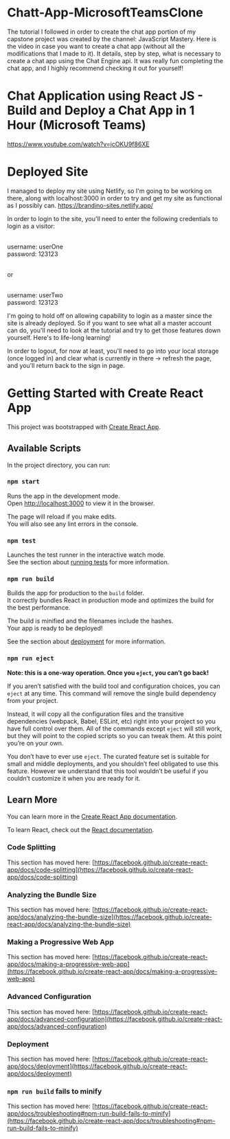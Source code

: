 # Chatt-App-MicrosoftTeamsClone

The tutorial I followed in order to create the chat app portion of my capstone project was created by the channel: JavaScript Mastery.
Here is the video in case you want to create a chat app (without all the modifications that I made to it). It details, step by step, what is necessary to create a chat app 
using the Chat Engine api. It was really fun completing the chat app, and I highly recommend checking it out for yourself!

# Chat Application using React JS - Build and Deploy a Chat App in 1 Hour (Microsoft Teams)
https://www.youtube.com/watch?v=jcOKU9f86XE

# Deployed Site
I managed to deploy my site using Netlify, so I'm going to be working on there, along with localhost:3000 in order to try and get my site as functional as I possibly can.
https://brandino-sites.netlify.app/

In order to login to the site, you'll need to enter the following credentials to login as a visitor: <br><br>

username: userOne<br>
password: 123123 <br><br>

or<br><br>

username: userTwo<br>
password: 123123

I'm going to hold off on allowing capability to login as a master since the site is already deployed. So if you want to see what all a master account can do, you'll need to 
look at the tutorial and try to get those features down yourself. Here's to life-long learning!

In order to logout, for now at least, you'll need to go into your local storage (once logged in) and clear what is currently in there -> refresh the page, and you'll return back to the sign in page.



# Getting Started with Create React App

This project was bootstrapped with [Create React App](https://github.com/facebook/create-react-app).

## Available Scripts

In the project directory, you can run:

### `npm start`

Runs the app in the development mode.\
Open [http://localhost:3000](http://localhost:3000) to view it in the browser.

The page will reload if you make edits.\
You will also see any lint errors in the console.

### `npm test`

Launches the test runner in the interactive watch mode.\
See the section about [running tests](https://facebook.github.io/create-react-app/docs/running-tests) for more information.

### `npm run build`

Builds the app for production to the `build` folder.\
It correctly bundles React in production mode and optimizes the build for the best performance.

The build is minified and the filenames include the hashes.\
Your app is ready to be deployed!

See the section about [deployment](https://facebook.github.io/create-react-app/docs/deployment) for more information.

### `npm run eject`

**Note: this is a one-way operation. Once you `eject`, you can’t go back!**

If you aren’t satisfied with the build tool and configuration choices, you can `eject` at any time. This command will remove the single build dependency from your project.

Instead, it will copy all the configuration files and the transitive dependencies (webpack, Babel, ESLint, etc) right into your project so you have full control over them. All of the commands except `eject` will still work, but they will point to the copied scripts so you can tweak them. At this point you’re on your own.

You don’t have to ever use `eject`. The curated feature set is suitable for small and middle deployments, and you shouldn’t feel obligated to use this feature. However we understand that this tool wouldn’t be useful if you couldn’t customize it when you are ready for it.

## Learn More

You can learn more in the [Create React App documentation](https://facebook.github.io/create-react-app/docs/getting-started).

To learn React, check out the [React documentation](https://reactjs.org/).

### Code Splitting

This section has moved here: [https://facebook.github.io/create-react-app/docs/code-splitting](https://facebook.github.io/create-react-app/docs/code-splitting)

### Analyzing the Bundle Size

This section has moved here: [https://facebook.github.io/create-react-app/docs/analyzing-the-bundle-size](https://facebook.github.io/create-react-app/docs/analyzing-the-bundle-size)

### Making a Progressive Web App

This section has moved here: [https://facebook.github.io/create-react-app/docs/making-a-progressive-web-app](https://facebook.github.io/create-react-app/docs/making-a-progressive-web-app)

### Advanced Configuration

This section has moved here: [https://facebook.github.io/create-react-app/docs/advanced-configuration](https://facebook.github.io/create-react-app/docs/advanced-configuration)

### Deployment

This section has moved here: [https://facebook.github.io/create-react-app/docs/deployment](https://facebook.github.io/create-react-app/docs/deployment)

### `npm run build` fails to minify

This section has moved here: [https://facebook.github.io/create-react-app/docs/troubleshooting#npm-run-build-fails-to-minify](https://facebook.github.io/create-react-app/docs/troubleshooting#npm-run-build-fails-to-minify)
